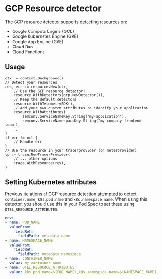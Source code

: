 # GCP Resource detector

The GCP resource detector supports detecting resources on:

 * Google Compute Engine (GCE)
 * Google Kubernetes Engine (GKE)
 * Google App Engine (GAE)
 * Cloud Run
 * Cloud Functions

## Usage

```golang
ctx := context.Background()
// Detect your resources
res, err := resource.New(ctx,
    // Use the GCP resource detector!
    resource.WithDetectors(gcp.NewDetector()),
    // Keep the default detectors
    resource.WithTelemetrySDK(),
    // Add your own custom attributes to identify your application
    resource.WithAttributes(
        semconv.ServiceNameKey.String("my-application"),
        semconv.ServiceNamespaceKey.String("my-company-frontend-team"),
    ),
)
if err != nil {
    // Handle err
}
// Use the resource in your tracerprovider (or meterprovider)
tp := trace.NewTracerProvider(
    // ... other options
    trace.WithResource(res),
)
```

## Setting Kubernetes attributes

Previous iterations of GCP resource detection attempted to detect
`container.name`, `k8s.pod.name` and `k8s.namespace.name`.  When using this detector,
you should use this in your Pod Spec to set these using
`OTEL_RESOURCE_ATTRIBUTES`:

```yaml
env:
- name: POD_NAME
  valueFrom:
    fieldRef:
      fieldPath: metadata.name
- name: NAMESPACE_NAME
  valueFrom:
    fieldRef:
      fieldPath: metadata.namespace
- name: CONTAINER_NAME
  value: my-container-name
- name: OTEL_RESOURCE_ATTRIBUTES
  value: k8s.pod.name=$(POD_NAME),k8s.namespace.name=$(NAMESPACE_NAME),k8s.container.name=$(CONTAINER_NAME)